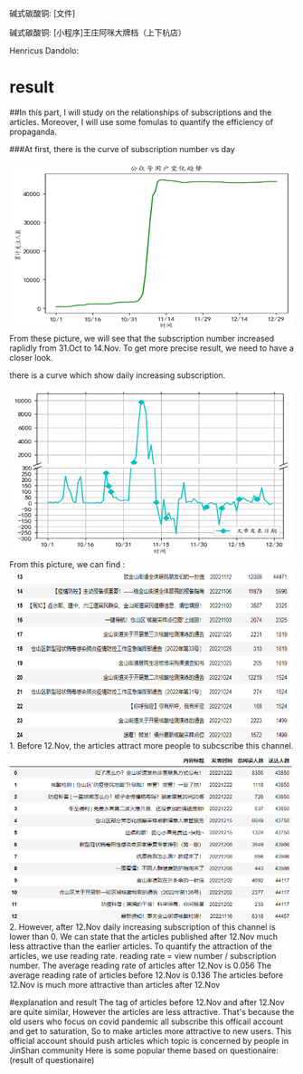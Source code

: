 碱式碳酸铜:
[文件]

碱式碳酸铜:
[小程序]王庄阿咪大牌档（上下杭店）

Henricus Dandolo:
# result

##In this part, I will study on the relationships of subscriptions and the articles. Moreover, I will use some fomulas to quantify the efficiency of propaganda.

###At first, there is the curve of subscription number vs day
<div>
<img class="invert" src="https://github.com/HenricusDandolo/result/blob/main/img/subscription.png?raw=true" width="500" height="300">
</div>
From these picture, we will see that the subscription number increased raplidly from 31.Oct to 14.Nov. To get more precise result, we need to have a closer look.


there is a curve which show daily increasing subscription.
<div>
<img class="invert" src="https://github.com/HenricusDandolo/result/blob/main/img/increasing%20of%20subscription.png?raw=true" width="500" height="300">
</div>
From this picture, we can find :
<div>
<img class="invert" src="https://github.com/HenricusDandolo/result/blob/main/img/form2.png?raw=true" width="500" height="300">
</div>
1. Before 12.Nov, the articles attract more people to subcscribe this channel.
<div>
<img class="invert" src="https://github.com/HenricusDandolo/result/blob/main/img/form1.png?raw=true" width="500" height="300">
</div>
2. However, after 12.Nov daily increasing subscription of this channel is lower than 0. We can state that the articles published after 12.Nov much less attractive than the earlier articles.
To quantify the attraction of the articles, we use reading rate. reading rate = view number / subscription number.
The average reading rate of articles after 12.Nov is 0.056
The average reading rate of articles before 12.Nov is 0.136
The articles before 12.Nov is much more attractive than articles after 12.Nov

#explanation and result
The tag of articles before 12.Nov and after 12.Nov are quite similar, However the articles are less attractive. That's because the old users who focus on covid pandemic all subscribe this officail account and get to saturation, So to make articles more attractive to new users. This official account should push articles which topic is concerned by people in JinShan community
Here is some popular theme based on questionaire:
(result of questionaire)
